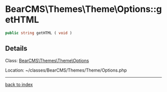# BearCMS\Themes\Theme\Options::getHTML

```php
public string getHTML ( void )
```

## Details

Class: [BearCMS\Themes\Theme\Options](bearcms.themes.theme.options.class.md)

Location: ~/classes/BearCMS/Themes/Theme/Options.php

---

[back to index](index.md)

